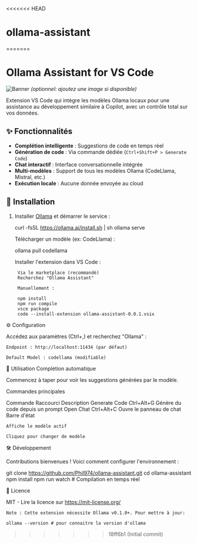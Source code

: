 <<<<<<< HEAD
# ollama-assistant
=======
# Ollama Assistant for VS Code

![Banner](https://user-images.githubusercontent.com/.../banner.png) *(optionnel: ajoutez une image si disponible)*

Extension VS Code qui intègre les modèles Ollama locaux pour une assistance au développement similaire à Copilot, avec un contrôle total sur vos données.

## ✨ Fonctionnalités

- **Complétion intelligente** : Suggestions de code en temps réel
- **Génération de code** : Via commande dédiée (`Ctrl+Shift+P > Generate Code`)
- **Chat interactif** : Interface conversationnelle intégrée
- **Multi-modèles** : Support de tous les modèles Ollama (CodeLlama, Mistral, etc.)
- **Exécution locale** : Aucune donnée envoyée au cloud

## 🚀 Installation

1. Installer [Ollama](https://ollama.ai) et démarrer le service :
   
   curl -fsSL https://ollama.ai/install.sh | sh
   ollama serve
   
    Télécharger un modèle (ex: CodeLlama) :

    ollama pull codellama

    Installer l'extension dans VS Code :

        Via le marketplace (recommandé)
        Recherchez "Ollama Assistant"

        Manuellement :
        
        npm install
        npm run compile
        vsce package
        code --install-extension ollama-assistant-0.0.1.vsix

⚙️ Configuration

Accédez aux paramètres (Ctrl+,) et recherchez "Ollama" :

    Endpoint : http://localhost:11434 (par défaut)

    Default Model : codellama (modifiable)

🎯 Utilisation
Complétion automatique

Commencez à taper pour voir les suggestions générées par le modèle.

Commandes principales

Commande	Raccourci	Description
Generate Code	Ctrl+Alt+G	Génère du code depuis un prompt
Open Chat	Ctrl+Alt+C	Ouvre le panneau de chat
Barre d'état

    Affiche le modèle actif

    Cliquez pour changer de modèle

🛠 Développement

Contributions bienvenues ! Voici comment configurer l'environnement :

git clone https://github.com/Phil974/ollama-assistant.git
cd ollama-assistant
npm install
npm run watch  # Compilation en temps réel

📜 Licence

MIT - Lire la licence sur https://mit-license.org/

    Note : Cette extension nécessite Ollama v0.1.0+. Pour mettre à jour: 

    ollama --version # pour connaitre la version d'ollama
>>>>>>> 18ff6b1 (Initial commit)
